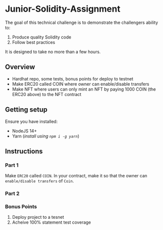 # Junior-Solidity-Assignment

The goal of this technical challenge is to demonstrate the challengers ability to:

1. Produce quality Solidity code
2. Follow best practices

It is designed to take no more than a few hours. 

## Overview


- Hardhat repo, some tests, bonus points for deploy to testnet
- Make ERC20 called COIN where owner can enable/disable transfers
- Make NFT where users can only mint an NFT by paying 1000 COIN (the ERC20 above) to the NFT contract

## Getting setup

Ensure you have installed:

* NodeJS 14+
* Yarn (_install using `npm i -g yarn`_)

## Instructions

### Part 1

Make `ERC20` called `COIN`. In your contract, make it so that the owner can `enable/disable transfers` of `Coin`.

### Part 2

### Bonus Points 
1. Deploy project to a tesnet
2. Acheive 100% statement test coverage

